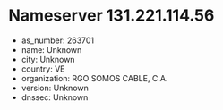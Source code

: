 # Nameserver 131.221.114.56

* as_number: 263701
* name: Unknown
* city: Unknown
* country: VE
* organization: RGO SOMOS CABLE, C.A.
* version: Unknown
* dnssec: Unknown
